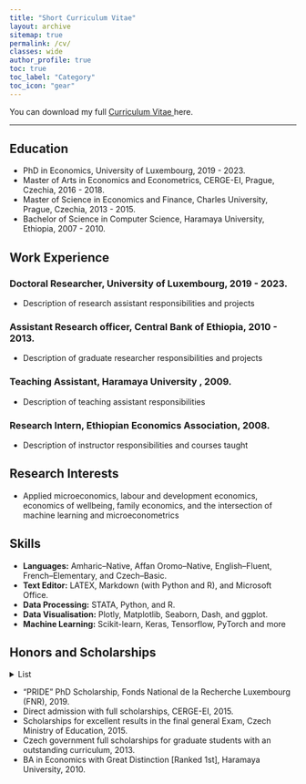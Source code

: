 ```yaml
---
title: "Short Curriculum Vitae"
layout: archive
sitemap: true
permalink: /cv/
classes: wide
author_profile: true
toc: true
toc_label: "Category"
toc_icon: "gear"
---
```

<!--
## Alemayehu D. Taye
[Email](mailto:alemsight@gmail.com) | [LinkedIn](https://www.linkedin.com/in/alex2446/) | [GitHub](https://github.com/alextaye)
-->
<i class='fas fa-download' style='font-size:18px'></i> You can download my full <a target="_blank" href="/_pages/Taye_cv.pdf">Curriculum Vitae <i class="far fa-file-pdf"></i></a> here. 

***

## <i class='fas fa-graduation-cap' style='font-size:20px'></i> Education

- PhD in Economics, University of Luxembourg, 2019 - 2023.
- Master of Arts in Economics and Econometrics, CERGE-EI, Prague, Czechia, 2016 - 2018.
- Master of Science in Economics and Finance, Charles University, Prague, Czechia, 2013 - 2015.
- Bachelor of Science in Computer Science, Haramaya University, Ethiopia, 2007 - 2010.


## <i class='fas fa-briefcase' style='font-size:20px'></i> Work Experience

### Doctoral Researcher, University of Luxembourg, 2019 - 2023.

- Description of research assistant responsibilities and projects

### Assistant Research officer, Central Bank of Ethiopia, 2010 - 2013.

- Description of graduate researcher responsibilities and projects

### Teaching Assistant, Haramaya University , 2009.

- Description of teaching assistant responsibilities

### Research Intern, Ethiopian Economics Association, 2008.

- Description of instructor responsibilities and courses taught


## <i class='fas fa-puzzle-piece' style='font-size:20px'></i> Research Interests
- Applied microeconomics, labour and development economics, economics of wellbeing, family economics,
and the intersection of machine learning and microeconometrics

## <i class='far fa-list-alt' style='font-size:20px'></i> Skills
+ **Languages:** Amharic–Native, Affan Oromo–Native, English–Fluent, French–Elementary, and Czech–Basic.
+ **Text Editor:** LATEX, Markdown (with Python and R), and Microsoft Office.
+ **Data Processing:** STATA, Python, and R.
+ **Data Visualisation:** Plotly, Matplotlib, Seaborn, Dash, and ggplot.
+ **Machine Learning:** Scikit-learn, Keras, Tensorflow, PyTorch and more


## <i class='fas fa-award' style='font-size:20px'></i> Honors and Scholarships 
<details>
<summary>List</summary>
<ul>
  <li>“PRIDE” PhD Scholarship, Fonds National de la Recherche Luxembourg (FNR), 2019.</li>
  <li>Direct admission with full scholarships, CERGE-EI, 2015.</li>
  <li>Scholarships for excellent results in the final general Exam, Czech Ministry of Education, 2015.</li>
  <li>Czech government full scholarships for graduate students with an outstanding curriculum, 2013.</li>
  <li>BA in Economics with Great Distinction [Ranked 1st], Haramaya University, 2010.</li>
 </ul>
</details>


- “PRIDE” PhD Scholarship, Fonds National de la Recherche Luxembourg (FNR), 2019.
- Direct admission with full scholarships, CERGE-EI, 2015.
- Scholarships for excellent results in the final general Exam, Czech Ministry of Education, 2015.
- Czech government full scholarships for graduate students with an outstanding curriculum, 2013.
- BA in Economics with Great Distinction [Ranked 1st], Haramaya University, 2010.

